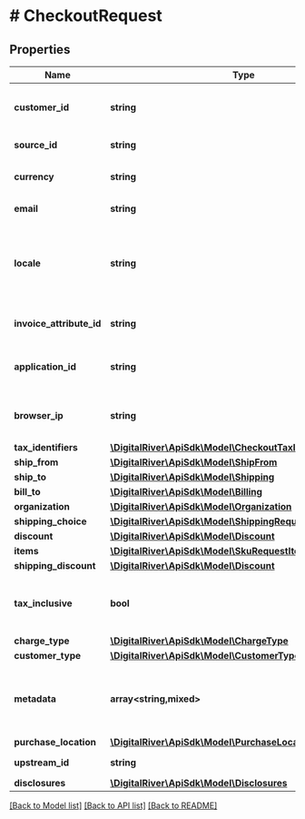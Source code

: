 # # CheckoutRequest

## Properties

Name | Type | Description | Notes
------------ | ------------- | ------------- | -------------
**customer_id** | **string** | The identifier of the Customer associated with the Checkout. | [optional]
**source_id** | **string** | The unique identifier of a Source. | [optional]
**currency** | **string** | A three-letter ISO 4217 currency code. |
**email** | **string** | The customer&#39;s email address. | [optional]
**locale** | **string** | A designator that combines the two-letter ISO 639-1 language code with the ISO 3166-1 alpha-2 country code. | [optional]
**invoice_attribute_id** | **string** | The unique identfier of the invoice attribute. | [optional]
**application_id** | **string** | An arbitrary string identifier that can be used to track the application type. | [optional]
**browser_ip** | **string** | The IP address of the browser used by the customer when placing the order. | [optional]
**tax_identifiers** | [**\DigitalRiver\ApiSdk\Model\CheckoutTaxIdentifierRequest[]**](CheckoutTaxIdentifierRequest.md) |  | [optional]
**ship_from** | [**\DigitalRiver\ApiSdk\Model\ShipFrom**](ShipFrom.md) |  | [optional]
**ship_to** | [**\DigitalRiver\ApiSdk\Model\Shipping**](Shipping.md) |  | [optional]
**bill_to** | [**\DigitalRiver\ApiSdk\Model\Billing**](Billing.md) |  | [optional]
**organization** | [**\DigitalRiver\ApiSdk\Model\Organization**](Organization.md) |  | [optional]
**shipping_choice** | [**\DigitalRiver\ApiSdk\Model\ShippingRequest**](ShippingRequest.md) |  | [optional]
**discount** | [**\DigitalRiver\ApiSdk\Model\Discount**](Discount.md) |  | [optional]
**items** | [**\DigitalRiver\ApiSdk\Model\SkuRequestItem[]**](SkuRequestItem.md) |  |
**shipping_discount** | [**\DigitalRiver\ApiSdk\Model\Discount**](Discount.md) |  | [optional]
**tax_inclusive** | **bool** | If &lt;code&gt;true&lt;/code&gt;, indicates that the prices supplied are tax inclusive. | [optional]
**charge_type** | [**\DigitalRiver\ApiSdk\Model\ChargeType**](ChargeType.md) |  | [optional]
**customer_type** | [**\DigitalRiver\ApiSdk\Model\CustomerType**](CustomerType.md) |  | [optional]
**metadata** | **array<string,mixed>** | Key-value pairs used to store additional data. Value can be string, boolean or integer types. | [optional]
**purchase_location** | [**\DigitalRiver\ApiSdk\Model\PurchaseLocation**](PurchaseLocation.md) |  | [optional]
**upstream_id** | **string** | The upstream identifier. | [optional]
**disclosures** | [**\DigitalRiver\ApiSdk\Model\Disclosures**](Disclosures.md) |  | [optional]

[[Back to Model list]](../../README.md#models) [[Back to API list]](../../README.md#endpoints) [[Back to README]](../../README.md)
